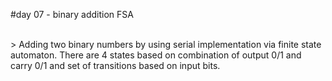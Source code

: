 #day 07 - binary addition FSA

<br />>
Adding two binary numbers by using serial implementation via finite state automaton. There are 4 states based on combination of output 0/1 and carry 0/1 and set of transitions based on input bits.


